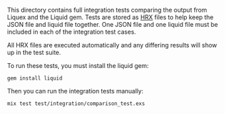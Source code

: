 This directory contains full integration tests comparing the output from Liquex and the
Liquid gem. Tests are stored as [HRX](https://github.com/google/hrx) files to help keep
the JSON file and liquid file together.  One JSON file and one liquid file must be included
in each of the integration test cases.

All HRX files are executed automatically and any differing results will show up in the
test suite.

To run these tests, you must install the liquid gem:

`gem install liquid`

Then you can run the integration tests manually:

`mix test test/integration/comparison_test.exs`